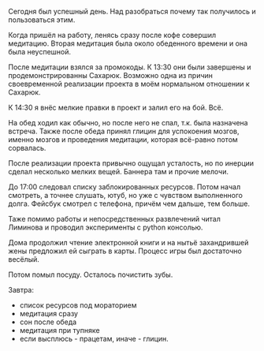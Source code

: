 Сегодня был успешный день. Над разобраться почему так получилось и пользоваться этим.

Когда пришёл на работу, ленясь сразу после кофе совершил медитацию. Вторая медитация была около обеденного времени и она была неуспешной.

После медитации взялся за промокоды.
К 13:30 они были завершены и продемонстрированны Сахарюк. Возможно одна из причин своевременной реализации проекта в моём нормальном отношении к Сахарюк.

К 14:30 я внёс мелкие правки в проект и залил его на бой. Всё.

На обед ходил как обычно, но после него не спал, т.к. была назначена встреча. Также после обеда принял глицин для успокоения мозгов, именно мозгов и проведения медитации, которая всё-равно потом сорвалась.

После реализации проекта привычно ощущал усталость, но по инерции сделал несколько мелких вещей. Баннера там и прочие мелочи.

До 17:00 следовал списку заблокированных ресурсов.
Потом начал смотреть, а точнее слушать, ютуб, но уже с чувством выполненного долга. Фейсбук смотрел с телефона, причём чем дальше, тем больше.

Таже помимо работы и непосредственных развлечений читал Лиминова и проводил эксперименты с python консолью.

Дома продолжил чтение электронной книги и на нытьё захандрившей жены предложил ей сыграть в карты. Процесс игры был достаточно весёлый.

Потом помыл посуду.
Осталось почистить зубы.

Завтра:
 - список ресурсов под мораторием
 - медитация сразу
 - сон после обеда
 - медитация при тупняке
 - если высплюсь - працетам, иначе - глицин.
